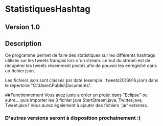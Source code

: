 # StatistiquesHashtag
## Version 1.0
## Description

Ce programme permet de faire des statistiques sur les différents hashtags utilisés sur les tweets français
lors d'un stream.
Le but du stream est de récupérer les tweets récemment postés afin de pouvoir les enregistré dans un fichier json.

Les fichiers json sont classés par date (exemple : tweets2016916.json) dans le répertoire "C:\Users\Public\Documents".

##Fonctionnement
Vous avez juste a créer un projet dans "Eclipse" ou autre... puis importer les 3 fichier java StartStream.java, Twitter.java, Tweet.java !
Vous aurez également à ajouter des fichiers 'jar' externes.

### D'autres versions seront à disposition prochainement :)